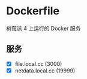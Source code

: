 # Dockerfile

树莓派 4 上运行的 Docker 服务

## 服务

- [x] file.local.cc (3000)
- [x] netdata.local.cc (19999)